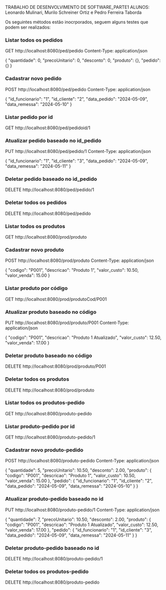 TRABALHO DE DESENVOLVIMENTO DE SOFTWARE_PARTE1
ALUNOS: Leonardo Mulinari, Murilo Schreiner Ortiz e Pedro Ferreira Taborda

Os seguintes métodos estão inocrporados, seguem alguns testes que podem ser realizados:

### Listar todos os pedidos
GET http://localhost:8080/ped/pedido
Content-Type: application/json

{
  "quantidade": 0,
  "precoUnitario": 0,
  "desconto": 0,
  "produto": {},
  "pedido": {}
}

### Cadastrar novo pedido
POST http://localhost:8080/ped/pedido
Content-Type: application/json

{
  "id_funcionario": "1",
  "id_cliente": "2",
  "data_pedido": "2024-05-09",
  "data_remessa": "2024-05-10"
}

### Listar pedido por id
GET http://localhost:8080/ped/pedidoid/1

### Atualizar pedido baseado no id_pedido
PUT http://localhost:8080/ped/pedido/1
Content-Type: application/json

{
  "id_funcionario": "1",
  "id_cliente": "3",
  "data_pedido": "2024-05-09",
  "data_remessa": "2024-05-11"
}

### Deletar pedido baseado no id_pedido
DELETE http://localhost:8080/ped/pedido/1

### Deletar todos os pedidos
DELETE http://localhost:8080/ped/pedido

### Listar todos os produtos
GET http://localhost:8080/prod/produto

### Cadastrar novo produto
POST http://localhost:8080/prod/produto
Content-Type: application/json

{
  "codigo": "P001",
  "descricao": "Produto 1",
  "valor_custo": 10.50,
  "valor_venda": 15.00
}

### Listar produto por código
GET http://localhost:8080/prod/produtoCod/P001

### Atualizar produto baseado no código
PUT http://localhost:8080/prod/produto/P001
Content-Type: application/json

{
  "codigo": "P001",
  "descricao": "Produto 1 Atualizado",
  "valor_custo": 12.50,
  "valor_venda": 17.00
}

### Deletar produto baseado no código
DELETE http://localhost:8080/prod/produto/P001

### Deletar todos os produtos
DELETE http://localhost:8080/prod/produto

### Listar todos os produtos-pedido
GET http://localhost:8080/produto-pedido

### Listar produto-pedido por id
GET http://localhost:8080/produto-pedido/1

### Cadastrar novo produto-pedido
POST http://localhost:8080/produto-pedido
Content-Type: application/json

{
  "quantidade": 5,
  "precoUnitario": 10.50,
  "desconto": 2.00,
  "produto": {
    "codigo": "P001",
    "descricao": "Produto 1",
    "valor_custo": 10.50,
    "valor_venda": 15.00
  },
  "pedido": {
    "id_funcionario": "1",
    "id_cliente": "2",
    "data_pedido": "2024-05-09",
    "data_remessa": "2024-05-10"
  }
}

### Atualizar produto-pedido baseado no id
PUT http://localhost:8080/produto-pedido/1
Content-Type: application/json

{
  "quantidade": 7,
  "precoUnitario": 10.50,
  "desconto": 2.00,
  "produto": {
    "codigo": "P001",
    "descricao": "Produto 1 Atualizado",
    "valor_custo": 12.50,
    "valor_venda": 17.00
  },
  "pedido": {
    "id_funcionario": "1",
    "id_cliente": "3",
    "data_pedido": "2024-05-09",
    "data_remessa": "2024-05-11"
  }
}

### Deletar produto-pedido baseado no id
DELETE http://localhost:8080/produto-pedido/1

### Deletar todos os produtos-pedido
DELETE http://localhost:8080/produto-pedido

